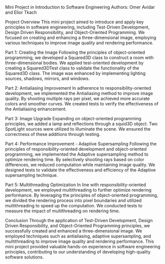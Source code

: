 Mini Project in Introduction to Software Engineering 
Authors: Omer Avidar and Elior Tkach

Project Overview
This mini project aimed to introduce and apply key principles in software engineering, including Test-Driven Development, Design Driven Responsibility, and Object-Oriented Programming.
We focused on creating and enhancing a three-dimensional image, employing various techniques to improve image quality and rendering performance.

Part 1: Creating the Image
Following the principles of object-oriented programming, we developed a Squared3D class to construct a room with three-dimensional bodies. 
We applied test-oriented development by creating a Squared3DTest class to validate the functionality of the Squared3D class.
The image was enhanced by implementing lighting sources, shadows, mirrors, and windows.

Part 2: Antialiasing Improvement
In adherence to responsibility-oriented development, we implemented the Antialiasing method to improve image quality.
By shooting multiple rays per pixel, we achieved more accurate colors and smoother curves. We created tests to verify the effectiveness of the Antialiasing enhancement.

Part 3: Image Upgrade
Expanding on object-oriented programming principles, we added a lamp and reflections through a squid3D object.
Two SpotLight sources were utilized to illuminate the scene. We ensured the correctness of these additions through testing.

Part 4: Performance Improvement - Adaptive Supersampling
Following the principles of responsibility-oriented development and object-oriented programming, we implemented the Adaptive supersampling method to optimize rendering time.
By selectively shooting rays based on color differences, we reduced computation while maintaining image quality. We designed tests to validate the effectiveness and efficiency of the Adaptive supersampling technique.

Part 5: Multithreading Optimization
In line with responsibility-oriented development, we employed multithreading to further optimize rendering performance. By leveraging the principles of object-oriented programming, we divided the rendering process into pixel boundaries and utilized multithreading to speed up the computation. We conducted tests to measure the impact of multithreading on rendering time.

Conclusion
Through the application of Test-Driven Development, Design Driven Responsibility, and Object-Oriented Programming principles, we successfully created and enhanced a three-dimensional image.
We employed techniques such as antialiasing, adaptive supersampling, and multithreading to improve image quality and rendering performance.
This mini project provided valuable hands-on experience in software engineering principles, contributing to our understanding of developing high-quality software solutions.
